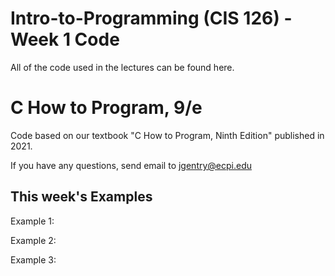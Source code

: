 # Intro-to-Programming (CIS 126) - Week 1 Code
All of the code used in the lectures can be found here.

# C How to Program, 9/e
Code based on our textbook "C How to Program, Ninth Edition" published in 2021.

If you have any questions, send email to jgentry@ecpi.edu

## This week's Examples
Example 1: 

Example 2: 

Example 3:
